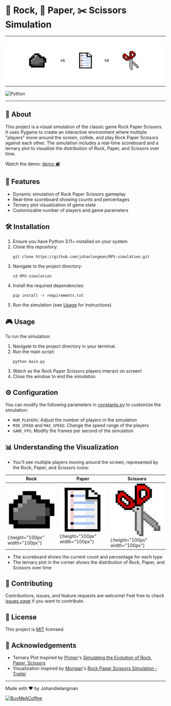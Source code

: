 # 🗿 Rock, 📄 Paper, ✂️ Scissors Simulation

***

![Rock Paper Scissors Banner](docs/banner.png)

***

![Python](https://img.shields.io/badge/python-3670A0?style=for-the-badge&logo=python&logoColor=ffdd54)

***

## 📜 About

This project is a visual simulation of the classic game Rock Paper Scissors. It uses Pygame to create an interactive environment where multiple "players" move around the screen, collide, and play Rock Paper Scissors against each other. The simulation includes a real-time scoreboard and a ternary plot to visualize the distribution of Rock, Paper, and Scissors over time.

Watch the demo: [demo 📽](docs/demo.mp4)

## 🚀 Features

- Dynamic simulation of Rock Paper Scissors gameplay
- Real-time scoreboard showing counts and percentages
- Ternary plot visualization of game state
- Customizable number of players and game parameters

## 🛠️ Installation

1. Ensure you have Python 3.11+ installed on your system.
2. Clone this repository:
   ```
   git clone https://github.com/johanlangman/RPS-simulation.git
   ```
3. Navigate to the project directory:
   ```
   cd RPS-simulation
   ```
4. Install the required dependencies:
   ```
   pip install -r requirements.txt
   ```
5. Run the simulation (see [Usage](#-usage) for instructions).

## 🎮 Usage

To run the simulation:

1. Navigate to the project directory in your terminal.
2. Run the main script:
   ```
   python main.py
   ```
3. Watch as the Rock Paper Scissors players interact on screen!
4. Close the window to end the simulation.

## ⚙️ Configuration

You can modify the following parameters in [constants.py](constants.py) to customize the simulation:

- `NUM_PLAYERS`: Adjust the number of players in the simulation
- `MIN_SPEED` and `MAX_SPEED`: Change the speed range of the players
- `GAME_FPS`: Modify the frames per second of the simulation

## 📊 Understanding the Visualization

- You'll see multiple players moving around the screen, represented by the Rock, Paper, and Scissors icons:


| Rock | Paper | Scissors |
|------|-------|----------|
| ![resources/bmp/rock.bmp](resources/bmp/rock.bmp){:height="100px" width="100px"} | ![resources/bmp/paper.bmp](resources/bmp/paper.bmp){:height="100px" width="100px"} | ![resources/bmp/scissors.bmp](resources/bmp/scissors.bmp){:height="100px" width="100px"} |


- The scoreboard shows the current count and percentage for each type
- The ternary plot in the corner shows the distribution of Rock, Paper, and Scissors over time

## 🤝 Contributing

Contributions, issues, and feature requests are welcome! Feel free to check [issues page](https://github.com/Johandielangman/RPS-simulation/issues) if you want to contribute.

## 📝 License

This project is [MIT](https://choosealicense.com/licenses/mit/) licensed.

## 🙏 Acknowledgements

- Ternary Plot Inspired by [Primer](https://www.youtube.com/@PrimerBlobs)'s [Simulating the Evolution of Rock, Paper, Scissors](https://youtu.be/tCoEYFbDVoI)
- Visualization inspired by [Morigan](https://www.youtube.com/@morigan2770)'s [Rock Paper Scissors Simulation - Trailer](https://youtu.be/plOQ7n8VXNw)

---

Made with ❤️ by Johandielangman

[![BuyMeACoffee](https://img.shields.io/badge/Buy_Me_A_Coffee-FFDD00?style=for-the-badge&logo=buy-me-a-coffee&logoColor=black)](https://buymeacoffee.com/johanlangman)